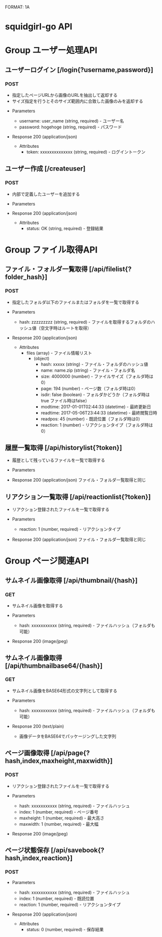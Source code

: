 FORMAT: 1A

# squidgirl-go API

# Group ユーザー処理API

## ユーザーログイン [/login{?username,password}]
### POST

* 指定したページURLから画像のURLを抽出して返却する
* サイズ指定を行うとそのサイズ範囲内に合致した画像のみを返却する

+ Parameters
    + username: user_name (string, required) - ユーザー名
    + password: hogehoge (string, required) - パスワード

+ Response 200 (application/json)
    + Attributes
        + token: xxxxxxxxxxxxxx (string, required) - ログイントークン

## ユーザー作成 [/createuser]
### POST

* 内部で定義したユーザーを追加する

+ Parameters

+ Response 200 (application/json)
    + Attributes
        + status: OK (string, required) - 登録結果


# Group ファイル取得API

## ファイル・フォルダ一覧取得 [/api/filelist{?folder_hash}]
### POST

* 指定したフォルダ以下のファイルまたはフォルダを一覧で取得する

+ Parameters
    + hash: zzzzzzzzz (string, required) - ファイルを取得するフォルダのハッシュ値（空文字時はルートを取得）

+ Response 200 (application/json)
    + Attributes
        + files (array) - ファイル情報リスト
            + (object)
                + hash: xxxxx (string) - ファイル・フォルダのハッシュ値
                + name: name.zip (string) - ファイル・フォルダ名
                + size: 4000000 (number)  - ファイルサイズ（フォルダ時は0）
                + page: 194 (number)  - ページ数（フォルダ時は0）
                + isdir: false (boolean)  - フォルダかどうか（フォルダ時はtrue ファイル時はfalse）
                + modtime: 2017-01-01T02:44:33 (datetime)  - 最終更新日
                + readtime: 2017-05-06T23:44:33 (datetime)  - 最終閲覧日時
                + readpos: 45 (number)  - 既読位置（フォルダ時は0）
                + reaction: 1 (number)  - リアクションタイプ（フォルダ時は0）

## 履歴一覧取得 [/api/historylist{?token}]

* 履歴として残っているファイルを一覧で取得する

+ Parameters

+ Response 200 (application/json)
    ファイル・フォルダ一覧取得と同じ

## リアクション一覧取得 [/api/reactionlist{?token}]

* リアクション登録されたファイルを一覧で取得する

+ Parameters
    + reaction: 1 (number, required) - リアクションタイプ

+ Response 200 (application/json)
    ファイル・フォルダ一覧取得と同じ


# Group ページ関連API

## サムネイル画像取得 [/api/thumbnail/{hash}]
### GET

* サムネイル画像を取得する

+ Parameters
    + hash: xxxxxxxxxxx (string, required) - ファイルハッシュ（フォルダも可能）

+ Response 200 (image/jpeg)

## サムネイル画像取得 [/api/thumbnailbase64/{hash}]
### GET

* サムネイル画像をBASE64形式の文字列として取得する

+ Parameters
    + hash: xxxxxxxxxxx (string, required) - ファイルハッシュ（フォルダも可能）

+ Response 200 (text/plain)
    * 画像データをBASE64でパッケージングした文字列

## ページ画像取得 [/api/page{?hash,index,maxheight,maxwidth}]
### POST

* リアクション登録されたファイルを一覧で取得する

+ Parameters
    + hash: xxxxxxxxxxx (string, required) - ファイルハッシュ
    + index: 1 (number, required) - ページ番号
    + maxheight: 1 (number, required) - 最大高さ
    + maxwidth: 1 (number, required) - 最大幅

+ Response 200 (image/jpeg)

## ページ状態保存 [/api/savebook{?hash,index,reaction}]
### POST

+ Parameters
    + hash: xxxxxxxxxxx (string, required) - ファイルハッシュ
    + index: 1 (number, required) - 既読位置
    + reaction: 1 (number, required) - リアクションタイプ

+ Response 200 (application/json)
    + Attributes
        + status: 0 (number, required) - 保存結果

